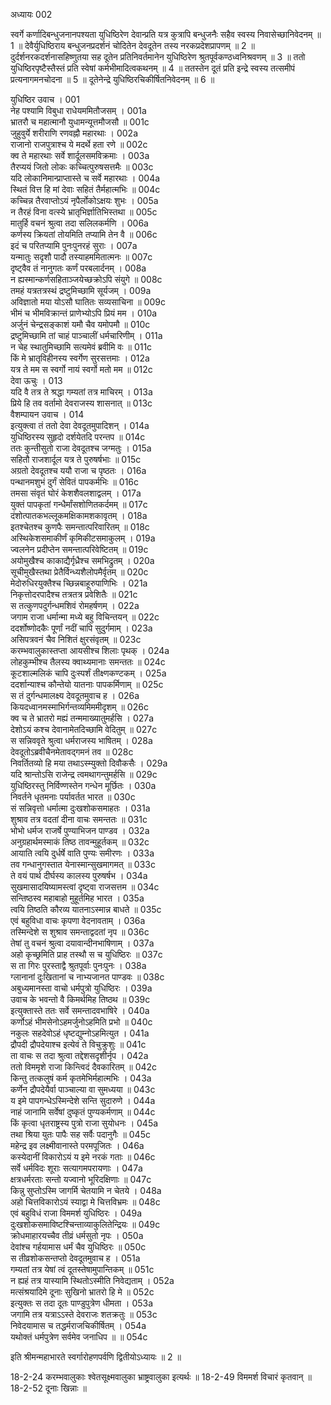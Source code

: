 अध्यायः 002

स्वर्गे कर्णादिबन्धुजनानपश्यता युधिष्ठिरेण देवान्प्रति यत्र कुत्रापि बन्धुजनैः सहैव स्वस्य निवासेच्छानिवेदनम् ॥ 1 ॥ देवैर्युधिष्ठिराय बन्धुजनप्रदर्शनं चोदितेन देवदूतेन तस्य नरकप्रदेशप्रापणम् ॥ 2 ॥ दुर्दर्शनरकदर्शनासहिष्णुतया सह दूतेन प्रतिनिवर्तमानेन युधिष्ठिरेण श्रुतपूर्वकण्ठध्वनिश्रवणम् ॥ 3 ॥ ततो युधिष्ठिरपृष्टैस्तैस्तं प्रति स्वेषां कर्मभीमादित्वकथनम् ॥ 4 ॥ ततस्तेन दूतं प्रति इन्द्रे स्वस्य तत्समीपं प्रत्यनागमनचोदना ॥ 5 ॥ दूतेनेन्द्रे युधिष्ठिरचिकीर्षितनिवेदनम् ॥ 6 ॥

युधिष्ठिर उवाच ।	001  
नेह पश्यामि विबुधा राधेयममितौजसम् ।	001a  
भ्रातरौ च महात्मानौ युधामन्यूत्तमौजसौ ॥	001c  
जुहुवुर्ये शरीराणि रणवह्नौ महारथाः ।	002a  
राजानो राजपुत्राश्च ये मदर्थे हता रणे ॥	002c  
क्व ते महारथाः सर्वे शार्दूलसमविक्रमाः ।	003a  
तैरप्ययं जितो लोकः कच्चित्पुरुषसत्तमैः ॥	003c  
यदि लोकानिमान्प्राप्तास्ते च सर्वे महारथाः ।	004a  
स्थितं वित्त हि मां देवाः सहितं तैर्महात्मभिः ॥	004c  
कच्चिन्न तैरवाप्तोऽयं नृपैर्लोकोऽक्षयः शुभः ।	005a  
न तैरहं विना वत्स्ये भ्रातृभिर्ज्ञातिभिस्तथा ॥	005c  
मातुर्हि वचनं श्रुत्वा तदा सलिलकर्मणि ।	006a  
कर्णस्य क्रियतां तोयमिति तप्यामि तेन वै ॥	006c  
इदं च परितप्यामि पुनःपुनरहं सुराः ।	007a  
यन्मातुः सदृशौ पादौ तस्याहममितात्मनः ॥	007c  
दृष्ट्वैव तं नानुगतः कर्णं परबलार्दनम् ।	008a  
न ह्यस्मान्कर्णसहिताञ्जयेच्छक्रोऽपि संयुगे ॥	008c  
तमहं यत्रतत्रस्थं द्रष्टुमिच्छामि सूर्यजम् ।	009a  
अविज्ञातो मया योऽसौ घातितः सव्यसाचिना ॥	009c  
भीमं च भीमविक्रान्तं प्राणेभ्योऽपि प्रियं मम ।	010a  
अर्जुनं चेन्द्रसङ्काशं यमौ चैव यमोपमौ ॥	010c  
द्रष्टुमिच्छामि तां चाहं पाञ्चालीं धर्मचारिणीम् ।	011a  
न चेह स्थातुमिच्छामि सत्यमेवं ब्रवीमि वः ॥	011c  
किं मे भ्रातृविहीनस्य स्वर्गेण सुरसत्तमाः ।	012a  
यत्र ते मम स स्वर्गो नायं स्वर्गो मतो मम ॥	012c  
देवा ऊचुः ।	013  
यदि वै तत्र ते श्रद्धा गम्यतां तत्र माचिरम् ।	013a  
प्रिये हि तव वर्तामो देवराजस्य शासनात् ॥	013c  
वैशम्पायन उवाच ।	014  
इत्युक्त्वा तं ततो देवा देवदूतमुपादिशन् ।	014a  
युधिष्ठिरस्य सुहृदो दर्शयेतदि परन्तप ॥	014c  
ततः कुन्तीसुतो राजा देवदूतश्च जग्मतुः ।	015a  
सहितौ राजशार्दूल यत्र ते पुरुषर्षभाः ॥	015c  
अग्रतो देवदूतश्च ययौ राजा च पृष्ठतः ।	016a  
पन्थानमशुभं दुर्गं सेवितं पापकर्मभिः ॥	016c  
तमसा संवृतं घोरं केशशैवलशाद्वलम् ।	017a  
युक्तं पापकृतां गन्धैर्मांसशोणितकर्दमम् ॥	017c  
दंशोत्पातकभल्लूकमक्षिकामशकावृतम् ।	018a  
इतश्चेतश्च कुणपैः समन्तात्परिवारितम् ॥	018c  
अस्थिकेशसमाकीर्णं कृमिकीटसमाकुलम् ।	019a  
ज्वलनेन प्रदीप्तेन समन्तात्परिवेष्टितम् ॥	019c  
अयोमुखैश्च काकाद्यैर्गृध्रैश्च समभिद्रुतम् ।	020a  
सूचीमुखैस्तथा प्रेतैर्विन्ध्यशैलोपमैर्वृतम् ॥	020c  
मेदोरुधिरयुक्तैश्च च्छिन्नबाहूरुपाणिभिः ।	021a  
निकृत्तोदरपादैश्च तत्रतत्र प्रवेशितैः ॥	021c  
स तत्कुणपदुर्गन्धमशिवं रोमहर्षणम् ।	022a  
जगाम राजा धर्मान्मा मध्ये बहु विचिन्तयन् ॥	022c  
ददर्शोष्णोदकैः पूर्णां नदीं चापि सुदुर्गमाम् ।	023a  
असिपत्रवनं चैव निशितं क्षुरसंवृतम् ॥	023c  
करम्भवालुकास्तप्ता आयसीश्च शिलाः पृथक् ।	024a  
लोहकुम्भीश्च तैलस्य क्वाथ्यमानाः समन्ततः ॥	024c  
कूटशाल्मलिकं चापि दुःस्पर्शं तीक्ष्णकण्टकम् ।	025a  
ददर्शान्याश्च कौन्तेयो यातनाः पापकर्मिणाम् ॥	025c  
स तं दुर्गन्धमालक्ष्य देवदूतमुवाच ह ।	026a  
कियदध्वानमस्माभिर्गन्तव्यमिममीदृशम् ॥	026c  
क्व च ते भ्रातरो मह्यं तन्ममाख्यातुमर्हसि ।	027a  
देशोऽयं कश्च देवानामेतदिच्छामि वेदितुम् ॥	027c  
स सन्निववृते श्रुत्वा धर्मराजस्य भाषितम् ।	028a  
देवदूतोऽब्रवीचैनमेतावद्गमनं तव ॥	028c  
निवर्तितव्यो हि मया तथाऽस्म्युक्तो दिवौकसैः ।	029a  
यदि श्रान्तोऽसि राजेन्द्र त्वमथागन्तुमर्हसि ॥	029c  
युधिष्ठिरस्तु निर्विण्णस्तेन गन्धेन मूर्छितः ।	030a  
निवर्तने धृतमनाः पर्यावर्तत भारत ॥	030c  
सं सन्निवृत्तो धर्मात्मा दुःखशोकसमाहतः ।	031a  
शुश्राव तत्र वदतां दीना वाचः समन्ततः ॥	031c  
भोभो धर्मज राजर्षे पुण्याभिजन पाण्डव ।	032a  
अनुग्रहार्थमस्माकं तिष्ठ तावन्मुहूर्तकम् ॥	032c  
आयाति त्वयि दुर्धर्षे वाति पुण्यः समीरणः ।	033a  
तव गन्धानुगस्तात येनास्मान्सुखमागमत् ॥	033c  
ते वयं पार्थ दीर्घस्य कालस्य पुरुषर्षभ ।	034a  
सुखमासादयिष्यामस्त्वां दृष्ट्वा राजसत्तम ॥	034c  
सन्तिष्ठस्व महाबाहो मुहूर्तमिह भारत ।	035a  
त्वयि तिष्ठति कौरव्य यातनाऽस्मान्न बाधते ॥	035c  
एवं बहुविधा वाचः कृपणा वेदनावताम् ।	036a  
तस्मिन्देशे स शुश्राव समन्ताद्वदतां नृप ॥	036c  
तेषां तु वचनं श्रुत्वा दयावान्दीनभाषिणाम् ।	037a  
अहो कृच्छ्रमिति प्राह तस्थौ स च युधिष्ठिरः ॥	037c  
स ता गिरः पुरस्ताद्वै श्रुतपूर्वाः पुनःपुनः ।	038a  
ग्लानानां दुःखितानां च नाभ्यजानत पाण्डवः ॥	038c  
अबुध्यमानस्ता वाचो धर्मपुत्रो युधिष्ठिरः ।	039a  
उवाच के भवन्तो वै किमर्थमिह तिष्ठथ ॥	039c  
इत्युक्तास्ते ततः सर्वे समन्तादवभाषिरे ।	040a  
कर्णोऽहं भीमसेनोऽहमर्जुनोऽहमिति प्रभो ॥	040c  
नकुलः सहदेवोऽहं धृष्टद्युम्नोऽहमित्युत ।	041a  
द्रौपदी द्रौपदेयाश्च इत्येवं ते विचुक्रुशुः ॥	041c  
ता वाचः स तदा श्रुत्वा तद्देशसदृशीर्नृप ।	042a  
ततो विममृशे राजा किन्त्विदं दैवकारितम् ॥	042c  
किन्तु तत्कलुषं कर्म कृतमेभिर्महात्मभिः ।	043a  
कर्णेन द्रौपदेयैर्वा पाञ्चाल्या वा सुमध्यया ॥	043c  
य इमे पापगन्धेऽस्मिन्देशे सन्ति सुदारुणे ।	044a  
नाहं जानामि सर्वेषां दुष्कृतं पुण्यकर्मणाम् ॥	044c  
किं कृत्वा धृतराष्ट्रस्य पुत्रो राजा सुयोधनः ।	045a  
तथा श्रिया युतः पापैः सह सर्वैः पदानुगैः ॥	045c  
महेन्द्र इव लक्ष्मीवानास्ते परमपूजितः ।	046a  
कस्येदानीं विकारोऽयं य इमे नरकं गताः ॥	046c  
सर्वे धर्मविदः शूराः सत्यागमपरायणाः ।	047a  
क्षत्रधर्मरताः सन्तो यज्वानो भूरिदक्षिणाः ॥	047c  
किन्नु सुप्तोऽस्मि जागर्मि चेतयामि न चेतये ।	048a  
अहो चित्तविकारोऽयं स्याद्वा मे चित्तविभ्रमः ॥	048c  
एवं बहुविधं राजा विममर्श युधिष्ठिरः ।	049a  
दुःखशोकसमाविष्टश्चिन्ताव्याकुलितेन्द्रियः ॥	049c  
क्रोधमाहारयच्चैव तीव्रं धर्मसुतो नृपः ।	050a  
देवांश्च गर्हयामास धर्मं चैव युधिष्ठिरः ॥	050c  
स तीव्रशोकसन्तप्तो देवदूतमुवाच ह ।	051a  
गम्यतां तत्र येषां त्वं दूतस्तेषामुपान्तिकम् ॥	051c  
न ह्यहं तत्र यास्यामि स्थितोऽस्मीति निवेद्यताम् ।	052a  
मत्संश्रयादिमे दूनाः सुखिनो भ्रातरो हि मे ॥	052c  
इत्युक्तः स तदा दूतः पाण्डुपुत्रेण धीमता ।	053a  
जगामि तत्र यत्राऽऽस्ते देवराजः शतक्रतुः ॥	053c  
निवेदयामास च तद्धर्मराजचिकीर्षितम् ।	054a  
यथोक्तं धर्मपुत्रेण सर्वमेव जनाधिप ॥ ॥	054c  

इति श्रीमन्महाभारते स्वर्गारोहणपर्वणि द्वितीयोऽध्यायः ॥ 2 ॥

18-2-24 करम्भवालुकाः श्वेतसूक्ष्मवालुका भ्राष्ट्रवालुका इत्यर्थः ॥ 18-2-49 विममर्श विचारं कृतवान् ॥ 18-2-52 दूनाः खिन्नाः ॥ 

